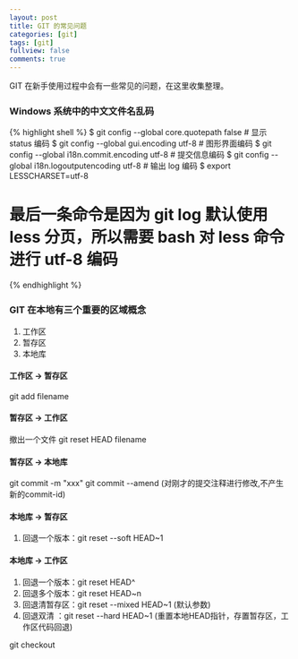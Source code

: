 ```yaml
---
layout: post
title: GIT 的常见问题
categories: [git]
tags: [git]
fullview: false
comments: true
---
```


GIT 在新手使用过程中会有一些常见的问题，在这里收集整理。

### Windows 系统中的中文文件名乱码

{% highlight shell %}
$ git config --global core.quotepath false			# 显示 status 编码
$ git config --global gui.encoding utf-8            # 图形界面编码 
$ git config --global i18n.commit.encoding utf-8    # 提交信息编码
$ git config --global i18n.logoutputencoding utf-8  # 输出 log 编码
$ export LESSCHARSET=utf-8
# 最后一条命令是因为 git log 默认使用 less 分页，所以需要 bash 对 less 命令进行 utf-8 编码
{% endhighlight %}


### GIT 在本地有三个重要的区域概念

1. 工作区
1. 暂存区
1. 本地库

#### 工作区 -> 暂存区

git add filename

#### 暂存区 -> 工作区

撤出一个文件 git reset HEAD filename

#### 暂存区 -> 本地库

git commit -m "xxx"
git commit --amend (对刚才的提交注释进行修改,不产生新的commit-id)

#### 本地库 -> 暂存区

1. 回退一个版本：git reset --soft HEAD~1

#### 本地库 -> 工作区

1. 回退一个版本：git reset HEAD^ 
1. 回退多个版本：git reset HEAD~n
1. 回退清暂存区：git reset --mixed HEAD~1 (默认参数)
1. 回退双清    ：git reset --hard HEAD~1 (重置本地HEAD指针，存置暂存区，工作区代码回退)

git checkout


